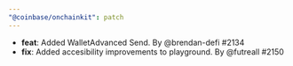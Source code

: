 ```yaml
---
"@coinbase/onchainkit": patch
---
```


- **feat**: Added WalletAdvanced Send. By @brendan-defi #2134
- **fix**: Added accesibility improvements to playground. By @futreall #2150